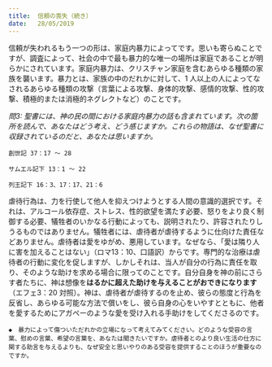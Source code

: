 ```yaml
---
title:  信頼の喪失（続き）
date:   28/05/2019
---
```


信頼が失われるもう一つの形は、家庭内暴力によってです。思いも寄らぬことですが、調査によって、社会の中で最も暴力的な唯一の場所は家庭であることが明らかにされています。家庭内暴力は、クリスチャン家庭を含むあらゆる種類の家族を襲います。暴力とは、家族の中のだれかに対して、1 人以上の人によってなされるあらゆる種類の攻撃（言葉による攻撃、身体的攻撃、感情的攻撃、性的攻撃、積極的または消極的ネグレクトなど）のことです。

*問3: 聖書には、神の民の間における家庭内暴力の話も含まれています。次の箇所を読んで、あなたはどう考え、どう感じますか。これらの物語は、なぜ聖書に収録されているのだと、あなたは思いますか。*

`創世記 37：17 ～ 28`

`サムエル記下 13：1 ～ 22`

`列王記下 16：3、17：17、21：6`

虐待行為は、力を行使して他人を抑えつけようとする人間の意識的選択です。それは、アルコール依存症、ストレス、性的欲望を満たす必要、怒りをより良く制御する必要、犠牲者のいかなる行動によっても、説明されたり、許容されたりしうるものではありません。犠牲者には、虐待者が虐待するように仕向けた責任などありません。虐待者は愛をゆがめ、悪用しています。なぜなら、「愛は隣り人に害を加えることはない」（ロマ13：10、口語訳）からです。専門的な治療は虐待者の行動に変化を促しますが、しかしそれは、当人が自分の行為に責任を取り、そのような助けを求める場合に限ってのことです。自分自身を神の前にさらす者たちに、神は想像を**はるかに超えた助けを与えることがおできになります**（エフェ3：20 対照）。神は、虐待者が虐待するのを止め、彼らの態度と行為を反省し、あらゆる可能な方法で償いをし、彼ら自身の心をいやすとともに、他者を愛するためにアガペーのような愛を受け入れる手助けをしてくださるのです。

`◆　暴力によって傷ついただれかの立場になって考えてみてください。どのような受容の言葉、慰めの言葉、希望の言葉を、あなたは聞きたいですか。虐待者とのより良い生活の仕方に関する助言を与えるよりも、なぜ安全と思いやりのある受容を提供することのほうが重要なのですか。`